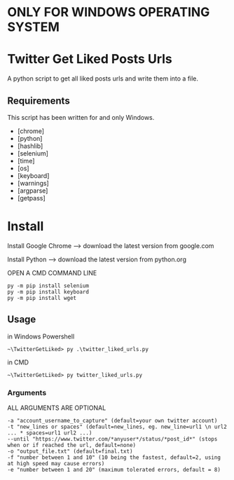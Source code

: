 # ONLY FOR WINDOWS OPERATING SYSTEM
# Twitter Get Liked Posts Urls

A python script to get all liked posts urls and write them into a file.

## Requirements

This script has been written for and only Windows.

- [chrome]
- [python]
- [hashlib]
- [selenium]
- [time]
- [os]
- [keyboard]
- [warnings]
- [argparse]
- [getpass]

# Install

Install Google Chrome --> download the latest version from google.com

Install Python --> download the latest version from python.org

OPEN A CMD COMMAND LINE

````
py -m pip install selenium
py -m pip install keyboard
py -m pip install wget
````

## Usage

in Windows Powershell
```
~\TwitterGetLiked> py .\twitter_liked_urls.py 
```
in CMD
```
~\TwitterGetLiked> py twitter_liked_urls.py 
```

### Arguments

ALL ARGUMENTS ARE OPTIONAL

```
-a "account_username_to_capture" (default=your own twitter account) 
-t "new_lines or spaces" (default=new_lines, eg. new_line=url1 \n url2 ... * spaces=url1 url2 ...)
--until "https://www.twitter.com/*anyuser*/status/*post_id*" (stops when or if reached the url, default=none) 
-o "output_file.txt" (default=final.txt) 
-f "number between 1 and 10" (10 being the fastest, default=2, using at high speed may cause errors) 
-e "number between 1 and 20" (maximum tolerated errors, default = 8)
```
